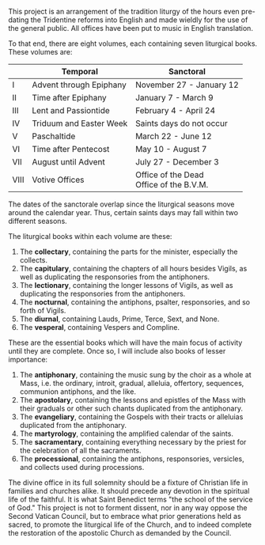 This project is an arrangement of the tradition liturgy of the hours even pre-dating the Tridentine reforms into English and made wieldly for the use of the general public. All offices have been put to music in English translation.

To that end, there are eight volumes, each containing seven liturgical books. These volumes are:

|      | Temporal                | Sanctoral                                  |
|------|-------------------------|--------------------------------------------|
| I    | Advent through Epiphany | November 27 - January 12                   |
| II   | Time after Epiphany     | January 7 - March 9                        |
| III  | Lent and Passiontide    | February 4 - April 24                      |
| IV   | Triduum and Easter Week | Saints days do not occur                   |
| V    | Paschaltide             | March 22 - June 12                         |
| VI   | Time after Pentecost    | May 10 - August 7                          |
| VII  | August until Advent     | July 27 - December 3                       |
| VIII | Votive Offices          | Office of the Dead<br>Office of the B.V.M. |

The dates of the sanctorale overlap since the liturgical seasons move around the calendar year. Thus, certain saints days may fall within two different seasons.

The liturgical books within each volume are these:

1. The **collectary**, containing the parts for the minister, especially the collects.
2. The **capitulary**, containing the chapters of all hours besides Vigils, as well as duplicating the responsories from the antiphoners.
3. The **lectionary**, containing the longer lessons of Vigils, as well as duplicating the responsories from the antiphoners.
4. The **nocturnal**, containing the antiphons, psalter, responsories, and so forth of Vigils.
5. The **diurnal**, containing Lauds, Prime, Terce, Sext, and None.
6. The **vesperal**, containing Vespers and Compline.

These are the essential books which will have the main focus of activity until they are complete. Once so, I will include also books of lesser importance:

1. The **antiphonary**, containing the music sung by the choir as a whole at Mass, i.e. the ordinary, introit, gradual, alleluia, offertory, sequences, communion antiphons, and the like.
2. The **apostolary**, containing the lessons and epistles of the Mass with their graduals or other such chants duplicated from the antiphonary.
3. The **evangeliary**, containing the Gospels with their tracts or alleluias duplicated from the antiphonary.
4. The **martyrology**, containing the amplified calendar of the saints.
5. The **sacramentary**, containing everything necessary by the priest for the celebration of all the sacraments.
6. The **processional**, containing the antiphons, responsories, versicles, and collects used during processions.


The divine office in its full solemnity should be a fixture of Christian life in families and churches alike. It should precede any devotion in the spiritual life of the faithful. It is what Saint Benedict terms "the school of the service of God." This project is not to forment dissent, nor in any way oppose the Second Vatican Council, but to embrace what prior generations held as sacred, to promote the liturgical life of the Church, and to indeed complete the restoration of the apostolic Church as demanded by the Council.
